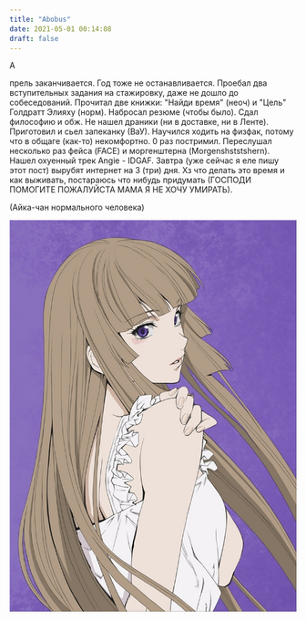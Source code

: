 ```yaml
---
title: "Abobus"
date: 2021-05-01 00:14:08
draft: false
---
```


А

прель заканчивается. Год тоже не останавливается.
Проебал два вступительных задания на стажировку, даже не дошло до собеседований.
Прочитал две книжки: "Найди время" (неоч) и "Цель" Голдратт Элияху (норм).
Набросал резюме (чтобы было).
Сдал философию и обж.
Не нашел драники (ни в доставке, ни в Ленте).
Приготовил и сьел запеканку (ВаУ).
Научился ходить на физфак, потому что в общаге (как-то) некомфортно.
0 раз постримил.
Переслушал несколько раз фейса (FACE) и моргенштерна (Morgenshststshern).
Нашел охуенный трек Angie - IDGAF.
Завтра (уже сейчас я еле пишу этот пост) вырубят интернет на 3 (три) дня. Хз что делать это время и как выживать, постараюсь что нибудь придумать (ГОСПОДИ ПОМОГИТЕ ПОЖАЛУЙСТА МАМА Я НЕ ХОЧУ УМИРАТЬ).

(Айка-чан нормального человека)

![](/img/vk/RMhdUNWQ_ts.jpg)
